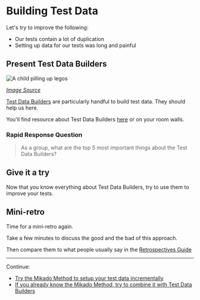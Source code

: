 # Building Test Data

Let's try to improve the following:
* Our tests contain a lot of duplication
* Setting up data for our tests was long and painful

## Present Test Data Builders

![A child pilling up legos](images/child-legos.jpg)

*[Image Source](https://pixabay.com/photos/child-tower-building-blocks-blocks-1864718/)*

[Test Data Builders](./references/Test_Data_Builders.md) are particularly
handful to build test data. They should help us here.

You'll find resource about Test Data Builders 
[here](./references/Test_Data_Builders.md) or on your room walls.

### Rapid Response Question

> As a group, what are the top 5 most important things about the Test Data
> Builders?

## Give it a try

Now that you know everything about Test Data Builders, try to use them to
improve your tests.

## Mini-retro

Time for a mini-retro again.

Take a few minutes to discuss the good and the bad of this approach.

Then compare them to what people usually say in
the [Retrospectives Guide](./Retrospectives_Guide.md)

----
Continue:
- [Try the Mikado Method to setup your test data incrementally](./4_Mikado_Method.md)
- [If you already know the Mikado Method, try to combine it with Test Data Builders](./5_Mikado_Method_plus_Test_Data_Builders.md)
